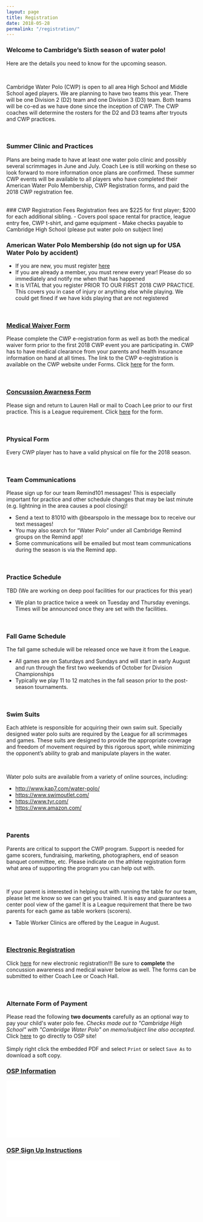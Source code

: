 ```yaml
---
layout: page
title: Registration
date: 2018-05-28
permalink: "/registration/"
---
```


### Welcome to Cambridge’s Sixth season of water polo! 
Here are the details you need to know for the upcoming season.

<br>

Cambridge Water Polo (CWP) is open to all area High School and Middle School aged players.  We are planning to have two teams this year.  There will be one Division 2 (D2) team and one Division 3 (D3) team.  Both teams will be co-ed as we have done since the inception of CWP.  The CWP coaches will determine the rosters for the D2 and D3 teams after tryouts and CWP practices.

<br>

### Summer Clinic and Practices
Plans are being made to have at least one water polo clinic and possibly several scrimmages in June and July.  Coach Lee is still working on these so look forward to more information once plans are confirmed.  These summer CWP events will be available to all players who have completed their American Water Polo Membership, CWP Registration forms, and paid the 2018 CWP registration fee.

<br>
### CWP Registration Fees
Registration fees are $225 for first player; $200 for each additional sibling.
- Covers pool space rental for practice, league entry fee, CWP t-shirt, and game equipment
- Make checks payable to Cambridge High School (please put water polo on subject line)

<br>

### American Water Polo Membership (do not sign up for USA Water Polo by accident)
- If you are new, you must register [here](http://www.americanwaterpolo.org/join-now)
- If you are already a member, you must renew every year! Please do so immediately and notify me when that has happened 
- It is VITAL that you register PRIOR TO OUR FIRST 2018 CWP PRACTICE. This covers you in case of injury or anything else while playing. We could get fined if we have kids playing that are not registered

<br>

### [Medical Waiver Form](/assets/docs/Medical-Waiver.pdf)
Please complete the CWP e-registration form as well as both the medical waiver form prior to the first 2018 CWP event you are participating in. CWP has to have medical clearance from your parents and health insurance information on hand at all times. The link to the CWP e-registration is available on the CWP website under Forms.  Click [here](/assets/docs/Medical-Waiver.pdf) for the form.

<br>

### [Concussion Awarness Form](/assets/docs/Concussion-Awareness.pdf)
Please sign and return to Lauren Hall or mail to Coach Lee prior to our first practice.  This is a League requirement.  Click [here](/assets/docs/Concussion-Awareness.pdf) for the form.

<br>

### Physical Form
Every CWP player has to have a valid physical on file for the 2018 season.

<br>

### Team Communications
Please sign up for our team Remind101 messages! This is especially important for practice and other schedule changes that may be last minute (e.g. lightning in the area causes a pool closing)!
- Send a text to 81010 with @bearspolo in the message box to receive our text messages!
- You may also search for “Water Polo” under all Cambridge Remind groups on the Remind app!
- Some communications will be emailed but most team communications during the season is via the Remind app.

<br>

### Practice Schedule
TBD (We are working on deep pool facilities for our practices for this year)
- We plan to practice twice a week on Tuesday and Thursday evenings.  Times will be announced once they are set with the facilities.

<br>

### Fall Game Schedule
The fall game schedule will be released once we have it from the League.
- All games are on Saturdays and Sundays and will start in early August and run through the first two weekends of October for Division Championships
- Typically we play 11 to 12 matches in the fall season prior to the post-season tournaments.

<br>

### Swim Suits
Each athlete is responsible for acquiring their own swim suit.  Specially designed water polo suits are required by the League for all scrimmages and games. These suits are designed to provide the appropriate coverage and freedom of movement required by this rigorous sport, while minimizing the opponent’s ability to grab and manipulate players in the water.

<br>

Water polo suits are available from a variety of online sources, including:
- http://www.kap7.com/water-polo/
- https://www.swimoutlet.com/
- https://www.tyr.com/
- https://www.amazon.com/

<br>

### Parents
Parents are critical to support the CWP program.  Support is needed for game scorers, fundraising, marketing, photographers, end of season banquet committee, etc.  Please indicate on the athlete registration form what area of supporting the program you can help out with.

<br>

If your parent is interested in helping out with running the table for our team, please let me know so we can get you trained.  It is easy and guarantees a center pool view of the game!  It is a League requirement that there be two parents for each game as table workers (scorers).  
- Table Worker Clinics are offered by the League in August.

<br>

### [Electronic Registration](https://goo.gl/forms/nEQE4xC2maemkgRI3)
Click [here](https://goo.gl/forms/nEQE4xC2maemkgRI3) for new electronic registration!!! Be sure to **complete** the concussion awareness and medical waiver below as well. The forms can be submitted to either Coach Lee or Coach Hall.

<br>

### Alternate Form of Payment
Please read the following **two documents** carefully as an optional way to pay your child's water polo fee. *Checks made out to "Cambridge High School" with "Cambridge Water Polo" on memo/subject line also accepted.*
<br>
Click [here](http://osp.osmsinc.com/fultonga) to go directly to OSP site!
<br><br>
Simply right click the embedded PDF and select `Print` or select `Save As` to download a soft copy.

<div class="text-center mt-4 mb-4">

### [OSP Information](/assets/docs/OSP-Parent-Notification-Fulton.pdf)
<embed class="pdf-form" src="/assets/docs/OSP-Parent-Notification-Fulton.pdf"/>

<br>

### [OSP Sign Up Instructions](/assets/docs/OSP-Parent-Purchase-Fulton.pdf)
<embed class="pdf-form" src="/assets/docs/OSP-Parent-Purchase-Fulton.pdf"/>

</div>